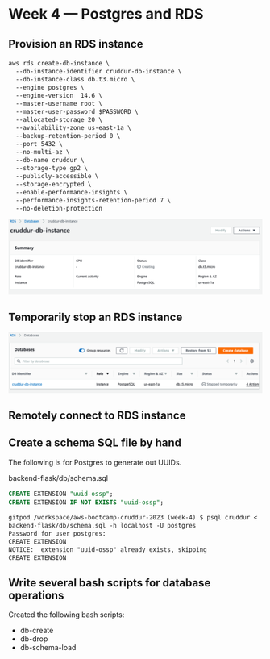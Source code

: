 # Week 4 — Postgres and RDS

## Provision an RDS instance

```
aws rds create-db-instance \
  --db-instance-identifier cruddur-db-instance \
  --db-instance-class db.t3.micro \
  --engine postgres \
  --engine-version  14.6 \
  --master-username root \
  --master-user-password $PASSWORD \
  --allocated-storage 20 \
  --availability-zone us-east-1a \
  --backup-retention-period 0 \
  --port 5432 \
  --no-multi-az \
  --db-name cruddur \
  --storage-type gp2 \
  --publicly-accessible \
  --storage-encrypted \
  --enable-performance-insights \
  --performance-insights-retention-period 7 \
  --no-deletion-protection
```

![](images/01-provisioned-rds.png)

## Temporarily stop an RDS instance

![](images/02-temp-stop-rds.png)

## Remotely connect to RDS instance


## Create a schema SQL file by hand

The following is for Postgres to generate out UUIDs.


backend-flask/db/schema.sql
```sql
CREATE EXTENSION "uuid-ossp";
CREATE EXTENSION IF NOT EXISTS "uuid-ossp";
```

```
gitpod /workspace/aws-bootcamp-cruddur-2023 (week-4) $ psql cruddur < backend-flask/db/schema.sql -h localhost -U postgres
Password for user postgres: 
CREATE EXTENSION
NOTICE:  extension "uuid-ossp" already exists, skipping
CREATE EXTENSION
```

## Write several bash scripts for database operations

Created the following bash scripts:
* db-create
* db-drop
* db-schema-load